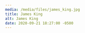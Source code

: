 ```yaml
---
media: /media/files/james_king.jpg
title: James King
alt: James King
date: 2020-09-21 18:27:00 -0500
---
```

